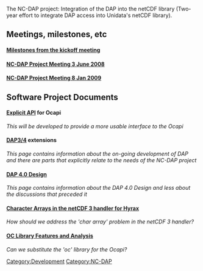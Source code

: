 The NC-DAP project: Integration of the DAP into the netCDF library
(Two-year effort to integrate DAP access into Unidata's netCDF library).

## Meetings, milestones, etc

#### [Milestones from the kickoff meeting](Milestones_from_the_kickoff_meeting "wikilink")

#### [NC-DAP Project Meeting 3 June 2008](NC-DAP_Project_Meeting_3_June_2008 "wikilink")

#### [NC-DAP Project Meeting 8 Jan 2009](NC-DAP_Project_Meeting_8_Jan_2009 "wikilink")

## Software Project Documents

#### [Explicit API](Explicit_API "wikilink") for Ocapi

*This will be developed to provide a more usable interface to the Ocapi*

#### [DAP3/4](DAP3/4 "wikilink") extensions

*This page contains information about the on-going development of DAP
and there are parts that explicitly relate to the needs of the NC-DAP
project*

#### [DAP 4.0 Design](DAP_4.0_Design "wikilink")

*This page contains information about the DAP 4.0 Design and less about
the discussions that preceded it*

#### [Character Arrays in the netCDF 3 handler for Hyrax](Character_Arrays_in_the_netCDF_3_handler_for_Hyrax "wikilink")

*How should we address the 'char array' problem in the netCDF 3
handler?*

#### [OC Library Features and Analysis](OC_Library_Features_and_Analysis "wikilink")

*Can we substitute the 'oc' library for the Ocapi?*

[Category:Development](Category:Development "wikilink")
[Category:NC-DAP](Category:NC-DAP "wikilink")